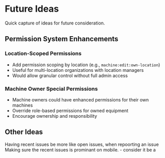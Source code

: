 # Future Ideas

Quick capture of ideas for future consideration.

## Permission System Enhancements

### Location-Scoped Permissions

- Add permission scoping by location (e.g., `machine:edit:own-location`)
- Useful for multi-location organizations with location managers
- Would allow granular control without full admin access

### Machine Owner Special Permissions

- Machine owners could have enhanced permissions for their own machines
- Override role-based permissions for owned equipment
- Encourage ownership and responsibility

## Other Ideas

Having recent issues be more like open issues, when repoorting an issue
Making sure the recent issues is prominant on mobile. - consider it be a
